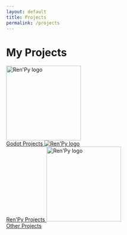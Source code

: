 ```yaml
---
layout: default
title: Projects
permalink: /projects
---
```


# My Projects

<dyntable>
    <cell>
        <a href="{{ "/projects/godot" | prepend: site.baseurl | prepend: site.url}}">
            <img style="height: 200px" title="Ren'Py logo" src="{{ "/assets/images/logos/godot.svg" | prepend: site.baseurl | prepend: site.url }}">
            <br />Godot Projects
        </a>
    </cell><cell>
        <a href="{{ "/projects/renpy" | prepen: site.baseurl | pdrepend: site.url}}">
            <img title="Ren'Py logo" src="{{ "/assets/images/logos/renpy.png" | prepend: site.baseurl | prepend: site.url }}">
            <br />Ren'Py Projects
        </a>
    </cell><cell>
        <a href="{{ "/projects/others" | prepend: site.baseurl | prepend: site.url}}">
            <img style="height: 200px" title="Ren'Py logo" src="{{ "/assets/images/logos/others.svg" | prepend: site.baseurl | prepend: site.url }}">
            <br />Other Projects
        </a>
    </cell>
</dyntable>
